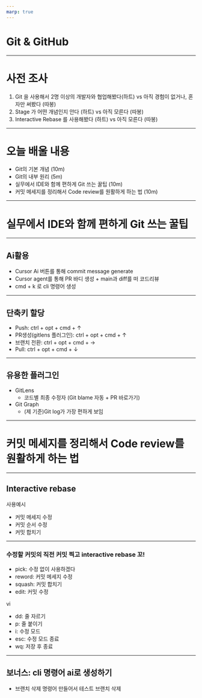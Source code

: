 ```yaml
---
marp: true
---
```


# Git & GitHub

---

# 사전 조사

1. Git 을 사용해서 2명 이상의 개발자와 협업해봤다(하트) vs 아직 경험이 없거나, 혼자만 써봤다 (따봉)
2. Stage 가 어떤 개념인지 안다 (하트) vs 아직 모른다 (따봉)
3. Interactive Rebase 를 사용해봤다 (하트) vs 아직 모른다 (따봉)

---

# 오늘 배울 내용

- Git의 기본 개념 (10m)
- Git의 내부 원리 (5m)
- 실무에서 IDE와 함께 편하게 Git 쓰는 꿀팁 (10m)
- 커밋 메세지를 정리해서 Code review를 원활하게 하는 법 (10m)

---

# 실무에서 IDE와 함께 편하게 Git 쓰는 꿀팁

---

## Ai활용

- Cursor Ai 버튼를 통해 commit message generate
- Cursor agent를 통해 PR 바디 생성 + main과 diff를 떠 코드리뷰
- cmd + k 로 cli 명령어 생성

---

## 단축키 할당

- Push: ctrl + opt + cmd + ↑
- PR생성(gitlens 플러그인): ctrl + opt + cmd + ↑
- 브랜치 전환: ctrl + opt + cmd + →
- Pull: ctrl + opt + cmd + ↓

---

## 유용한 플러그인

- GitLens
  - 코드별 최종 수정자 (Git blame 자동 + PR 바로가기)
- Git Graph
  - (제 기준)Git log가 가장 편하게 보임

---

# 커밋 메세지를 정리해서 Code review를 원활하게 하는 법

---

## Interactive rebase

사용예시

- 커밋 메세지 수정
- 커밋 순서 수정
- 커밋 합치기

---

### 수정할 커밋의 직전 커밋 찍고 interactive rebase 꼬!

- pick: 수정 없이 사용하겠다
- reword: 커밋 메세지 수정
- squash: 커밋 합치기
- edit: 커밋 수정

vi

- dd: 줄 자르기
- p: 줄 붙이기
- i: 수정 모드
- esc: 수정 모드 종료
- wq: 저장 후 종료

---

## 보너스: cli 명령어 ai로 생성하기

- 브랜치 삭제 명령어 만들어서 테스트 브랜치 삭제
